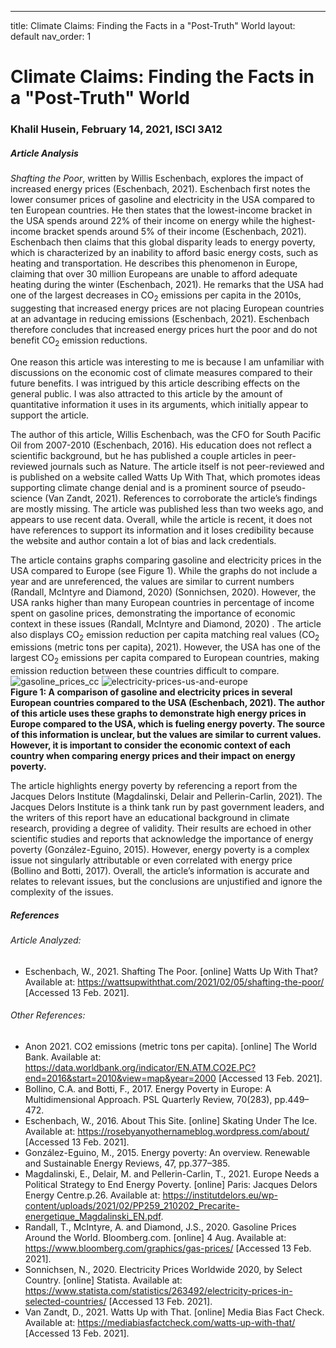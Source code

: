 ---
title: Climate Claims: Finding the Facts in a "Post-Truth" World 
layout: default
nav_order: 1


# Climate Claims: Finding the Facts in a "Post-Truth" World 
### Khalil Husein, February 14, 2021, ISCI 3A12

##### Article Analysis
*Shafting the Poor*, written by Willis Eschenbach, explores the impact of increased energy prices (Eschenbach, 2021). Eschenbach first notes the lower consumer prices of gasoline and electricity in the USA compared to ten European countries. He then states that the lowest-income bracket in the USA spends around 22% of their income on energy while the highest-income bracket spends around 5% of their income (Eschenbach, 2021). Eschenbach then claims that this global disparity leads to energy poverty, which is characterized by an inability to afford basic energy costs, such as heating and transportation. He describes this phenomenon in Europe, claiming that over 30 million Europeans are unable to afford adequate heating during the winter (Eschenbach, 2021). He remarks that the USA had one of the largest decreases in CO<sub>2</sub> emissions per capita in the 2010s, suggesting that increased energy prices are not placing European countries at an advantage in reducing emissions (Eschenbach, 2021). Eschenbach therefore concludes that increased energy prices hurt the poor and do not benefit CO<sub>2</sub> emission reductions.   

One reason this article was interesting to me is because I am unfamiliar with discussions on the economic cost of climate measures compared to their future benefits. I was intrigued by this article describing effects on the general public. I was also attracted to this article by the amount of quantitative information it uses in its arguments, which initially appear to support the article.   

The author of this article, Willis Eschenbach, was the CFO for South Pacific Oil from 2007-2010 (Eschenbach, 2016). His education does not reflect a scientific background, but he has published a couple articles in peer-reviewed journals such as Nature. The article itself is not peer-reviewed and is published on a website called Watts Up With That, which promotes ideas supporting climate change denial and is a prominent source of  pseudo-science (Van Zandt, 2021). References to corroborate the article’s findings are mostly missing. The article was published less than two weeks ago, and appears to use recent data. Overall, while the article is recent, it does not have references to support its information and it loses credibility because the website and author contain a lot of bias and lack credentials.  

The article contains graphs comparing gasoline and electricity prices in the USA compared to Europe (see Figure 1). While the graphs do not include a year and are unreferenced, the values are similar to current numbers (Randall, McIntyre and Diamond, 2020) (Sonnichsen, 2020). However, the USA ranks higher than many European countries in percentage of income spent on gasoline prices, demonstrating the importance of economic context in these issues (Randall, McIntyre and Diamond, 2020) . The article also displays CO<sub>2</sub> emission reduction per capita matching real values (CO<sub>2</sub>  emissions (metric tons per capita), 2021). However, the USA has one of the largest CO<sub>2</sub> emissions per capita compared to European countries, making emission reduction between these countries difficult to compare.  
![gasoline_prices_cc](https://user-images.githubusercontent.com/78190929/107902475-82d5a280-6f14-11eb-8d5f-d2a99cc51002.png)
![electricity-prices-us-and-europe](https://user-images.githubusercontent.com/78190929/107902480-8537fc80-6f14-11eb-90e3-b4d529601c33.png)  
**Figure 1: A comparison of gasoline and electricity prices in several European countries compared to the USA (Eschenbach, 2021). The author of this article uses these graphs to demonstrate high energy prices in Europe compared to the USA, which is fueling energy poverty. The source of this information is unclear, but the values are similar to current values. However, it is important to consider the economic context of each country when comparing energy prices and their impact on energy poverty.** 

The article highlights energy poverty by referencing a report from the Jacques Delors Institute (Magdalinski, Delair and Pellerin-Carlin, 2021). The Jacques Delors Institute is a think tank run by past government leaders, and the writers of this report have an educational background in climate research, providing a degree of validity. Their results are echoed in other scientific studies and reports that acknowledge the importance of energy poverty (González-Eguino, 2015). However, energy poverty is a complex issue not singularly attributable or even correlated with energy price (Bollino and Botti, 2017). Overall, the article’s information is accurate and relates to relevant issues, but the conclusions are unjustified and ignore the complexity of the issues. 

##### References

###### Article Analyzed: 
* Eschenbach, W., 2021. Shafting The Poor. [online] Watts Up With That? Available at: <https://wattsupwiththat.com/2021/02/05/shafting-the-poor/> [Accessed 13 Feb. 2021].

###### Other References: 
* Anon 2021. CO2 emissions (metric tons per capita). [online] The World Bank. Available at: <https://data.worldbank.org/indicator/EN.ATM.CO2E.PC?end=2016&start=2010&view=map&year=2000> [Accessed 13 Feb. 2021].
* Bollino, C.A. and Botti, F., 2017. Energy Poverty in Europe: A Multidimensional Approach. PSL Quarterly Review, 70(283), pp.449–472.
* Eschenbach, W., 2016. About This Site. [online] Skating Under The Ice. Available at: <https://rosebyanyothernameblog.wordpress.com/about/> [Accessed 13 Feb. 2021].
* González-Eguino, M., 2015. Energy poverty: An overview. Renewable and Sustainable Energy Reviews, 47, pp.377–385.
* Magdalinski, E., Delair, M. and Pellerin-Carlin, T., 2021. Europe Needs a Political Strategy to End Energy Poverty. [online] Paris: Jacques Delors Energy Centre.p.26. Available at: <https://institutdelors.eu/wp-content/uploads/2021/02/PP259_210202_Precarite-energetique_Magdalinski_EN.pdf>.
* Randall, T., McIntyre, A. and Diamond, J.S., 2020. Gasoline Prices Around the World. Bloomberg.com. [online] 4 Aug. Available at: <https://www.bloomberg.com/graphics/gas-prices/> [Accessed 13 Feb. 2021].
* Sonnichsen, N., 2020. Electricity Prices Worldwide 2020, by Select Country. [online] Statista. Available at: <https://www.statista.com/statistics/263492/electricity-prices-in-selected-countries/> [Accessed 13 Feb. 2021].
* Van Zandt, D., 2021. Watts Up with That. [online] Media Bias Fact Check. Available at: <https://mediabiasfactcheck.com/watts-up-with-that/> [Accessed 13 Feb. 2021].
